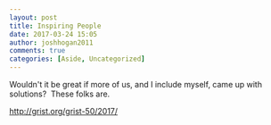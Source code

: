 ```yaml
---
layout: post
title: Inspiring People
date: 2017-03-24 15:05
author: joshhogan2011
comments: true
categories: [Aside, Uncategorized]
---
```

Wouldn't it be great if more of us, and I include myself, came up with solutions?  These folks are.

<a href="http://grist.org/grist-50/2017/" target="_blank">http://grist.org/grist-50/2017/</a>
